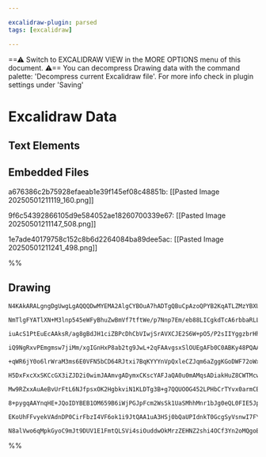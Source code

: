 ```yaml
---

excalidraw-plugin: parsed
tags: [excalidraw]

---
```

==⚠  Switch to EXCALIDRAW VIEW in the MORE OPTIONS menu of this document. ⚠== You can decompress Drawing data with the command palette: 'Decompress current Excalidraw file'. For more info check in plugin settings under 'Saving'


# Excalidraw Data

## Text Elements
## Embedded Files
a676386c2b75928efaeab1e39f145ef08c48851b: [[Pasted Image 20250501211119_160.png]]

9f6c54392866105d9e584052ae18260700339e67: [[Pasted Image 20250501211147_508.png]]

1e7ade40179758c152c8b6d2264084ba89dee5ac: [[Pasted Image 20250501211241_498.png]]

%%
## Drawing
```compressed-json
N4KAkARALgngDgUwgLgAQQQDwMYEMA2AlgCYBOuA7hADTgQBuCpAzoQPYB2KqATLZMzYBXUtiRoIACyhQ4zZAHoFAc0JRJQgEYA6bGwC2CgF7N6hbEcK4OCtptbErHALRY8RMpWdx8Q1TdIEfARcZgRmBShcZQUebQBGAAYEmjoghH0EDihmbgBtcDBQMBKIEm4ITA5JRIBHADMKeqgANTYAQXbCBAAOIQB2DgQAVVSSyFhECsJ9aKR+UsxuABYA

NmTlgFYATlXN+M3lnp545eWFyBhuZwBmVf7tftWe/p7Nnp7Em/eb88LICgkdTcA6rbbaRLLV6HX79G5w/oXKQIQjKaQgxJgiGrVY8HrLeL9XYvTZI6zKYLcRJI5hQUhsADWCAAwmx8GxSBU6dZmHBcIFsmNSppcNgGcp6UIOMRWezORJuRxefyslAhZB6oR8PgAMqwSkSQQedUQWn0pkAdSBkm4fH+prpjIQepgBvQRvKSMlaKGzFyaHiSLYfOwa

iuAcS1PtEuEcAAksR/ag8gBdJH1ciZBPcDhCbVIwjSrAVXCJE2S6W+pO5/P2sIIYggzbrHhE5bbHpIxgsdhcAN3LtMVicABynDEIJxN3i20h/T+4zKzAAIukoA3uPUCGEkZphNKAKLBTLZat5/BIoRwYi4deNgPz1anHrwm4vVZIogcBk58+fthihuaBbvgO51lEUBCEmECINKhbKCamrBNmEi4Pcqxvqs2A8Jo/Q7HiCBbiEmjxAgNzbPUpybIR

iQ9NgRxvPEmgmsw7jiMm/xgIGnHxP8ab2tg9JwL+2qFAAvgsxSlOUEgAFb0C0ABKy48PQAAKiTRAA+oQABazAMsQTwALIWiakzsWUszKPM9pLGgzjxKcDy4jckLbIc2zwjwC6lOGqC3HsCTvGCXlJO2T5IoCxDAgGOybI8eKfDw2zLDwqzLJiSKSCiaJqhG9zaB2mzxf0XzxDwpL2uSbpRouZpOrKHJcuQSp8gKaq7qK4oVjKbLNQqrXKh1iFarq

+qWR6jY0o6lrWraM3ms6E0VFN5bCD64RJtxi7BqKYYYnVpQxleCZJqm6aZggKGoDWF72oWxDFqh8TrVKxBViJ931QgQGoES6yQilnb2t2w59qgSRHZAYO9mOHATg+HkfORs4Fiua5/SBYGLnu71HhkqpnrWi5Xjed4go+z53C8ZyfoWP5oHd/6AfeqDYwgM23lBFSwY4HAIemWrXWzEAUVhMLbHiOJJJsxDbAg7yZZsPC4Ag8THOsZVfORCD3Cxb

H5DxFxcXxSKCcGX3iZJD2i0wimJAAmvgADymxCKscYAFJaQA0u0mAMqsADiakHuZ8CWTMcwmvZAWtssNzaCFbw9MSU6+Zc1x3AlT4fISdx4WVVWLtFsWQ82Sc+dOGVgu2Hwg4uOWouiBUPMVpXlZVZIC7Vi2Nf18roIqw2qiaIpiid0pNUP0BDe1Y9C9qLpuqabKeuBS1WjFNpoHa9WzctrqTev032t6kifQGQYhgdEbQxAJ3xom+T8YuGa4FmbP

Mw9RZxxAuAeBvUrFtL6NJfpsxOK2HgbkviN1KLDTg3B+g7QQUOOG452LPHbCrTYvx0armCBTYC25Ob2jxoeY8RMwH2jJreP6hI1jU3bJiB+X5Ga3T/PadkrNNykK5pBaCfN4KjWQqLUi/RcBPUyoSbYeE6IHB4NgHomhVjEB4OlTK+IRRpyeorUUBsCDsQKOMLiJteLjDfqUC2wkmbnnEuAN+AC4BwD1PQ7gUloA5UyBUG8pAfwLAYN0CgAAhbqU

8+pygqAAYnqHE+JQoIDYBEB1OM659B6iWjPGJpFcm2WsSk1UaSMhhMnr1bJg0eQL0FIE5JpBUnpIAGJjRXifY0tTCnZGKRkw+29y770gHUhpGRMlOlaatU+iShlFPSYpDal9QHX0KEkzpUBuku1vrAQ6HT6kzIyI0zgUBGmfy1P5EugzVndIOdkHUhAjDsR4EdFZuyunpIACpYCgO0IgygIYQGCM0KZlz0luNIF8+pbAKA5SkTQgpLy1npIPNKdo

EKoUhFFvyekVAdnDP0CirFbzI4VF6ok1i9JtQAA1uA3HSj0bQaUPIdnkT0GcgSyVsnwI7FYZwHi0RfNsAV/QTioIgEYNgBgPGgwIEIdiyQnIziONbZZ0zXkZDme9K+6ASWBIlCQW59zbRPN1cQPUCBbGoHOY/UgJBjJsCeki3Amhghsw5jq61kSBqoCkpAEJbJRakGUCKAAFCcREvBCTUHDWG5ImwACUJpFIIGUHmfkxLA24BDW5SNMDqS8CzagG

N8alVwo6qMpkGyoC9mJt9DUV1E1FmtQLSVi4siOuddwOkMrzZEHNZ2shi4OCf3Yn2oMQgoBfmHaQGVxbIB2FkggbAOQdSDrgLa+1g6nVY34cs0UlbGBvPFfgZtpQLKrXSIu3sJpkm0gMISqYdiSalB4UyF127370gyeeytSCSGgX7U+0IXyL37sPVbEoYlwASToEhcIHiINiSAA=
```
%%